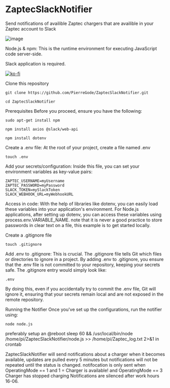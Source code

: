 # ZaptecSlackNotifier
Send notifications of availible Zaptec chargers that are availible in your Zaptec account to Slack

![image](https://github.com/PierreGode/ZaptecSlackNotifier/assets/8579922/2fbaf5bd-3c98-437d-8532-3e7e7f937f0b)


Node.js & npm: This is the runtime environment for executing JavaScript code server-side.

Slack application is required.

[![ko-fi](https://ko-fi.com/img/githubbutton_sm.svg)](https://ko-fi.com/J3J2EARPK)

Clone this repository
```
git clone https://github.com/PierreGode/ZaptecSlackNotifier.git
```
```
cd ZaptecSlackNotifier
```
Prerequisites
Before you proceed, ensure you have the following:
```
sudo apt-get install npm
```
```
npm install axios @slack/web-api
```

```
npm install dotenv
```

Create a .env file: At the root of your project, create a file named .env
```
touch .env
```


Add your secrets/configuration: Inside this file, you can set your environment variables as key-value pairs:

```
ZAPTEC_USERNAME=myUsername
ZAPTEC_PASSWORD=myPassword
SLACK_TOKEN=mySlackToken
SLACK_WEBHOOK_URL=myWebhookURL
```
Access in code: With the help of libraries like dotenv, you can easily load these variables into your application's environment. For Node.js applications, after setting up dotenv, you can access these variables using process.env.VARIABLE_NAME.
note that it is never a good practice to store passwords in clear text on a file, this example is to get started locally.

Create a .gitignore file
```
touch .gitignore
```

Add .env to .gitignore: This is crucial. The .gitignore file tells Git which files or directories to ignore in a project. By adding .env to .gitignore, you ensure that the .env file is not committed to your repository, keeping your secrets safe. The .gitignore entry would simply look like:
```
.env
```
By doing this, even if you accidentally try to commit the .env file, Git will ignore it, ensuring that your secrets remain local and are not exposed in the remote repository.



Running the Notifier
Once you've set up the configurations, run the notifier using:
```
node node.js
```
preferably setup an @reboot sleep 60 && /usr/local/bin/node /home/pi/ZaptecSlackNotifier/node.js >> /home/pi/Zaptec_log.txt 2>&1 in crontab

ZaptecSlackNotifier will send notifications about a charger when it becomes available, updates are pulled every 5 minutes but notifications will not be repeated until the status is changed.
notifocation is only sent when OperatingMode == 1 and 1 = Charger is available! and OperatingMode == 3 Charger has stopped charging
Notifications are silenced after work hours 16-06.
